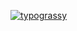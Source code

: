 [![typograssy](https://typograssy.deno.dev/api?text=Renren%20Batabata%20Hello%20World%20%20&frame=cccccc&comment=%F0%9F%92%95Generated%20by%20kawarimidoll/typograssy%F0%9F%92%95)](https://github.com/kawarimidoll/typograssy)
